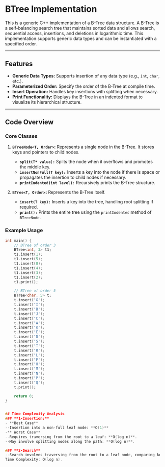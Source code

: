 # BTree Implementation

This is a generic C++ implementation of a B-Tree data structure. A B-Tree is a self-balancing search tree that maintains sorted data and allows search, sequential access, insertions, and deletions in logarithmic time. This implementation supports generic data types and can be instantiated with a specified order.

---

## Features

- **Generic Data Types:** Supports insertion of any data type (e.g., `int`, `char`, etc.).
- **Parameterized Order:** Specify the order of the B-Tree at compile time.
- **Insert Operation:** Handles key insertions with splitting when necessary.
- **Print Functionality:** Displays the B-Tree in an indented format to visualize its hierarchical structure.

---

## Code Overview

### Core Classes

1. **`BTreeNode<T, Order>`:** Represents a single node in the B-Tree. It stores keys and pointers to child nodes.
    - **`split(T* value):`** Splits the node when it overflows and promotes the middle key.
    - **`insertNonFull(T key):`** Inserts a key into the node if there is space or propagates the insertion to child nodes if necessary.
    - **`printIndented(int level):`** Recursively prints the B-Tree structure.

2. **`BTree<T, Order>`:** Represents the B-Tree itself.
    - **`insert(T key):`** Inserts a key into the tree, handling root splitting if required.
    - **`print():`** Prints the entire tree using the `printIndented` method of `BTreeNode`.

### Example Usage

```cpp
int main() {
    // BTree of order 3
    BTree<int, 3> t1;
    t1.insert(1);
    t1.insert(5);
    t1.insert(0);
    t1.insert(4);
    t1.insert(3);
    t1.insert(2);
    t1.print();

    // BTree of order 5
    BTree<char, 5> t;
    t.insert('G');
    t.insert('I');
    t.insert('B');
    t.insert('J');
    t.insert('C');
    t.insert('A');
    t.insert('K');
    t.insert('E');
    t.insert('D');
    t.insert('S');
    t.insert('T');
    t.insert('R');
    t.insert('L');
    t.insert('F');
    t.insert('H');
    t.insert('M');
    t.insert('N');
    t.insert('P');
    t.insert('Q');
    t.print();

    return 0;
}


## Time Complexity Analysis
### **1-Insertion:**
- **Best Case**
--Insertion into a non-full leaf node: **O(1)**
-** Worst Case**
--Requires traversing from the root to a leaf: **O(log n)**.
--May involve splitting nodes along the path: **O(log n)**.

### **2-Search**
--Search involves traversing from the root to a leaf node, comparing keys at each level.
Time Complexity: O(log n).
